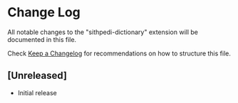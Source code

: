 # Change Log

All notable changes to the "sithpedi-dictionary" extension will be documented in this file.

Check [Keep a Changelog](http://keepachangelog.com/) for recommendations on how to structure this file.

## [Unreleased]

- Initial release